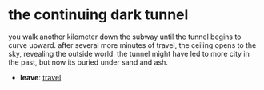 # the continuing dark tunnel

you walk another kilometer down the subway until the tunnel begins to curve upward. after several more minutes of travel, the ceiling opens to the sky, revealing the outside world. the tunnel might have led to more city in the past, but now its buried under sand and ash.

- **leave**: [travel](travel-travel.md)
